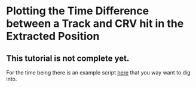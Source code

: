 # Plotting the Time Difference between a Track and CRV hit in the Extracted Position

## This tutorial is not complete yet. ##

For the time being there is an example script [here](https://github.com/brownd1978/TrkAna/blob/crvext/tutorial/scripts/CrvExtracted.C) that you way want to dig into.

